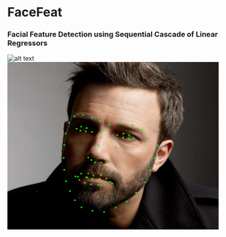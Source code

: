 # FaceFeat
### Facial Feature Detection using Sequential Cascade of Linear Regressors

![alt text](https://github.com/vrsb2006/FaceFeat/blob/master/Results/FaceFeat.gif)
![alt text](https://github.com/vrsb2006/FaceFeat/blob/master/Results/5.png)
